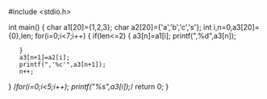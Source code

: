 #include <stdio.h>

int main()
{
   char a1[20]={1,2,3};
   char a2[20]={'a','b','c','s'};
   int i,n=0,a3[20]={0},len;
   for(i=0;i<7;i++)
   {
       if(len<=2)
       {
       a3[n]=a1[i];
       printf(",%d",a3[n]);
       
       }
       a3[n+1]=a2[i];
       printf(",'%c'",a3[n+1]);
       n++;
       
   }
   /*for(i=0;i<5;i++);
   printf("%s",a3[i]);*/
    return 0;
}
